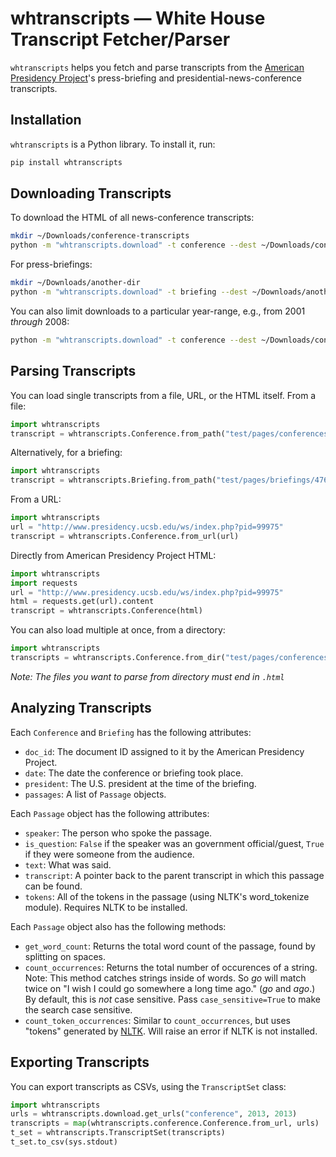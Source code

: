 # whtranscripts — White House Transcript Fetcher/Parser

`whtranscripts` helps you fetch and parse transcripts from the [American Presidency Project](http://www.presidency.ucsb.edu/)'s press-briefing and presidential-news-conference transcripts.

## Installation

`whtranscripts` is a Python library. To install it, run:

```sh
pip install whtranscripts
```

## Downloading Transcripts

To download the HTML of all news-conference transcripts:

```sh
mkdir ~/Downloads/conference-transcripts
python -m "whtranscripts.download" -t conference --dest ~/Downloads/conference-transcripts/
```

For press-briefings:

```sh
mkdir ~/Downloads/another-dir
python -m "whtranscripts.download" -t briefing --dest ~/Downloads/another-dir/
```


You can also limit downloads to a particular year-range, e.g., from 2001 *through* 2008:

```sh
python -m "whtranscripts.download" -t conference --dest ~/Downloads/conference-transcripts/ --start 2001 --end 2008
```

## Parsing Transcripts

You can load single transcripts from a file, URL, or the HTML itself. From a file:

```python
import whtranscripts
transcript = whtranscripts.Conference.from_path("test/pages/conferences/99975.html")
```

Alternatively, for a briefing:

```python
import whtranscripts
transcript = whtranscripts.Briefing.from_path("test/pages/briefings/47646.html")
```

From a URL:

```python
import whtranscripts
url = "http://www.presidency.ucsb.edu/ws/index.php?pid=99975"
transcript = whtranscripts.Conference.from_url(url)
```

Directly from American Presidency Project HTML:

```python
import whtranscripts
import requests
url = "http://www.presidency.ucsb.edu/ws/index.php?pid=99975"
html = requests.get(url).content
transcript = whtranscripts.Conference(html)
```

You can also load multiple at once, from a directory:

```python
import whtranscripts
transcripts = whtranscripts.Conference.from_dir("test/pages/conferences")
```

*Note: The files you want to parse from directory must end in `.html`*

## Analyzing Transcripts

Each `Conference` and `Briefing` has the following attributes:

- `doc_id`: The document ID assigned to it by the American Presidency Project.
- `date`: The date the conference or briefing took place.
- `president`: The U.S. president at the time of the briefing.
- `passages`: A list of `Passage` objects.

Each `Passage` object has the following attributes:

- `speaker`: The person who spoke the passage.
- `is_question`: `False` if the speaker was an government official/guest, `True` if they were someone from the audience.
- `text`: What was said.
- `transcript`: A pointer back to the parent transcript in which this passage can be found.
- `tokens`: All of the tokens in the passage (using NLTK's word_tokenize module). Requires NLTK to be installed.

Each `Passage` object also has the following methods:

- `get_word_count`: Returns the total word count of the passage, found by splitting on spaces.
- `count_occurrences`: Returns the total number of occurences of a string. Note: This method catches strings inside of words. So *go* will match twice on "I wish I could go somewhere a long time ago." (*go* and *ago*.) By default, this is *not* case sensitive. Pass `case_sensitive=True` to make the search case sensitive.
- `count_token_occurrences`: Similar to `count_occurrences`, but uses "tokens" generated by [NLTK](http://www.nltk.org/). Will raise an error if NLTK is not installed.

## Exporting Transcripts

You can export transcripts as CSVs, using the `TranscriptSet` class:

```python
import whtranscripts
urls = whtranscripts.download.get_urls("conference", 2013, 2013)
transcripts = map(whtranscripts.conference.Conference.from_url, urls)
t_set = whtranscripts.TranscriptSet(transcripts)
t_set.to_csv(sys.stdout)
```
